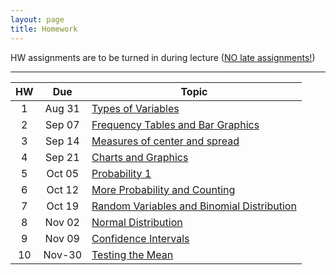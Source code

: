 ```yaml
---
layout: page
title: Homework
---
```


HW assignments are to be turned in during lecture (<a href="../syllabus#hw-policy">NO late assignments!</a>)
<hr>

<table>
  <thead>
    <tr>
      <th>HW</th>
      <th>Due</th>
      <th>Topic</th>
    </tr>
  </thead>
  <tbody>
    <tr>
      <td align="center">1</td>
      <td align="center">Aug 31</td>
      <td><a href="math13-hw01-questions.pdf">Types of Variables</a></td>
    </tr>
    <tr>
      <td align="center">2</td>
      <td align="center">Sep 07</td>
      <td><a href="math13-hw02-questions.pdf">Frequency Tables and Bar Graphics</a></td>
    </tr>
    <tr>
      <td align="center">3</td>
      <td align="center">Sep 14</td>
      <td><a href="math13-hw03-questions.pdf">Measures of center and spread</a></td>
    </tr>
    <tr>
      <td align="center">4</td>
      <td align="center">Sep 21</td>
      <td><a href="math13-hw04-questions.pdf">Charts and Graphics</a></td>
    </tr>
    <tr>
      <td align="center">5</td>
      <td align="center">Oct 05</td>
      <td><a href="math13-hw05-questions.pdf">Probability 1</a></td>
    </tr>
    <tr>
      <td align="center">6</td>
      <td align="center">Oct 12</td>
      <td><a href="math13-hw06-questions.pdf">More Probability and Counting</a></td>
    </tr>
    <tr>
      <td align="center">7</td>
      <td align="center">Oct 19</td>
      <td><a href="math13-hw07-questions.pdf">Random Variables and Binomial Distribution</a></td>
    </tr>
    <tr>
      <td align="center">8</td>
      <td align="center">Nov 02</td>
      <td><a href="math13-hw08-questions.pdf">Normal Distribution</a></td>
    </tr>
    <tr>
      <td align="center">9</td>
      <td align="center">Nov 09</td>
      <td><a href="math13-hw09-questions.pdf">Confidence Intervals</a></td>
    </tr>
    <tr>
      <td align="center">10</td>
      <td align="center">Nov-30</td>
      <td><a href="math13-hw10-questions.pdf">Testing the Mean</a></td>
    </tr>
  </tbody>
</table>
